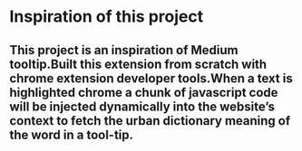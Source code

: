 # Inspiration of this project

## This project is an inspiration of Medium tooltip.Built this extension from scratch with chrome extension developer tools.When a text is highlighted chrome a chunk of javascript code will be injected dynamically into the website’s context to fetch the urban dictionary meaning of the word in a tool-tip.
